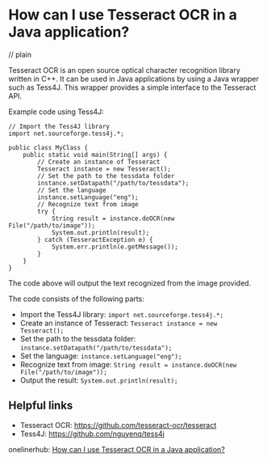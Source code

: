 # How can I use Tesseract OCR in a Java application?
// plain

Tesseract OCR is an open source optical character recognition library written in C++. It can be used in Java applications by using a Java wrapper such as Tess4J. This wrapper provides a simple interface to the Tesseract API.

Example code using Tess4J:
```
// Import the Tess4J library
import net.sourceforge.tess4j.*;

public class MyClass {
    public static void main(String[] args) {
        // Create an instance of Tesseract
        Tesseract instance = new Tesseract();
        // Set the path to the tessdata folder
        instance.setDatapath("/path/to/tessdata");
        // Set the language
        instance.setLanguage("eng");
        // Recognize text from image
        try {
            String result = instance.doOCR(new File("/path/to/image"));
            System.out.println(result);
        } catch (TesseractException e) {
            System.err.println(e.getMessage());
        }
    }
}
```

The code above will output the text recognized from the image provided.

The code consists of the following parts:
- Import the Tess4J library: `import net.sourceforge.tess4j.*;`
- Create an instance of Tesseract: `Tesseract instance = new Tesseract();`
- Set the path to the tessdata folder: `instance.setDatapath("/path/to/tessdata");`
- Set the language: `instance.setLanguage("eng");`
- Recognize text from image: `String result = instance.doOCR(new File("/path/to/image"));`
- Output the result: `System.out.println(result);`

## Helpful links
- Tesseract OCR: https://github.com/tesseract-ocr/tesseract
- Tess4J: https://github.com/nguyenq/tess4j

onelinerhub: [How can I use Tesseract OCR in a Java application?](https://onelinerhub.com/tesseract-ocr/how-can-i-use-tesseract-ocr-in-a-java-application)